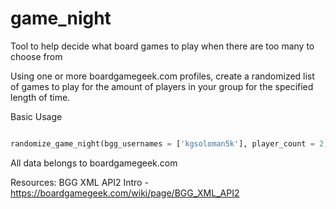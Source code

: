 # game_night
Tool to help decide what board games to play when there are too many to choose from

Using one or more boardgamegeek.com profiles, create a randomized list of games to play for the amount of players in your group for the specified length of time.

Basic Usage
```python

randomize_game_night(bgg_usernames = ['kgsoloman5k'], player_count = 2, session_length_minutes = 180, break_times = 0)

```


All data belongs to boardgamegeek.com

Resources:
BGG XML API2 Intro - https://boardgamegeek.com/wiki/page/BGG_XML_API2

